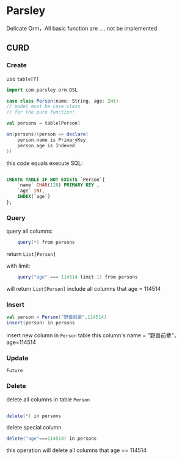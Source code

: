 # Parsley

Delicate Orm，All basic function are .... not be implemented

## CURD

### Create

use `table[T]`

```scala
import com.parsley.orm.DSL

case class Person(name: String, age: Int)
// model must be case class
// for the pure function!

val persons = table[Person]

on(persons)(person => declare(
    person.name is PrimaryKey,
    person.age is Indexed
))

```

this code equals execute SQL:

```sql

CREATE TABLE IF NOT EXISTS `Person`{
    `name` CHAR(128) PRIMARY KEY ,
    `age` INT,
    INDEX(`age`)
};

```

### Query

query all columns:

```scala
    query(*) from persons
```
  
return `List[Person]`
  

with limit:  

```scala
    query("age" === 114514 limit 1) from persons
```

will return `List[Person]` include all columns that age = 114514

### Insert

```scala
val person = Person("野兽前辈",114514)
insert(person) in persons
```
insert new column in `Person` table
this column's name = "野兽前辈"，age=114514

### Update

    Future

### Delete

delete all columns in table `Person`

```scala

delete(*) in persons

```

delete special column

```scala
delete("age"===114514) in persons

```

this operation will delete all columns that age == 114514